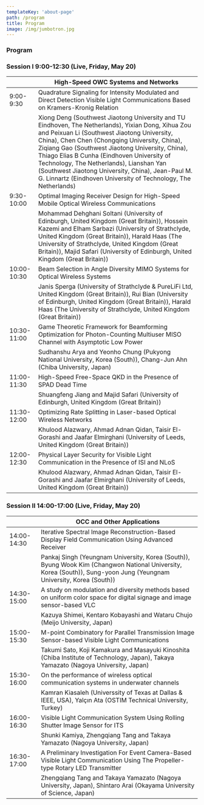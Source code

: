 ```yaml
---
templateKey: 'about-page'
path: /program
title: Program
image: /img/jumbotron.jpg
---
```

### Program

### Session I 9:00-12:30 (Live, Friday, May 20)

|             | High-Speed OWC Systems and Networks                                                                                                                                                                                                                                                                                                                                                                                                                                      | 
| ----------- | ------------------------------------------------------------------------------------------------------------------------------------------------------------------------------------------------------------------------------------------------------------------------------------------------------------------------------------------------------------------------------------------------------------------------------------------------------------------------ | 
| 9:00-9:30   | Quadrature Signaling for Intensity Modulated and Direct Detection Visible Light Communications Based on Kramers-Kronig Relation                                                                                                                                                                                                                                                                                                                                          | 
|             | Xiong Deng (Southwest Jiaotong University and TU Eindhoven, The Netherlands), Yixian Dong, Xihua Zou and Peixuan Li (Southwest Jiaotong University, China), Chen Chen (Chongqing University, China), Ziqiang Gao (Southwest Jiaotong University, China), Thiago Elias B Cunha (Eindhoven University of Technology, The Netherlands), Lianshan Yan (Southwest Jiaotong University, China), Jean-Paul M. G. Linnartz (Eindhoven University of Technology, The Netherlands) | 
| 9:30-10:00  | Optimal Imaging Receiver Design for High-Speed Mobile Optical Wireless Communications                                                                                                                                                                                                                                                                                                                                                                                    | 
|             | Mohammad Dehghani Soltani (University of Edinburgh, United Kingdom (Great Britain)), Hossein Kazemi and Elham Sarbazi (University of Strathclyde, United Kingdom (Great Britain)), Harald Haas (The University of Strathclyde, United Kingdom (Great Britain)), Majid Safari (University of Edinburgh, United Kingdom (Great Britain))                                                                                                                                   | 
| 10:00-10:30 | Beam Selection in Angle Diversity MIMO Systems for Optical Wireless Systems                                                                                                                                                                                                                                                                                                                                                                                              | 
|             | Janis Sperga (University of Strathclyde & PureLiFi Ltd, United Kingdom (Great Britain)), Rui Bian (University of Edinburgh, United Kingdom (Great Britain)), Harald Haas (The University of Strathclyde, United Kingdom (Great Britain))                                                                                                                                                                                                                                 | 
| 10:30-11:00 | Game Theoretic Framework for Beamforming Optimization for Photon-Counting Multiuser MISO Channel with Asymptotic Low Power                                                                                                                                                                                                                                                                                                                                               | 
|             | Sudhanshu Arya and Yeonho Chung (Pukyong National University, Korea (South)), Chang-Jun Ahn (Chiba University, Japan)                                                                                                                                                                                                                                                                                                                                                    | 
| 11:00-11:30 | High-Speed Free-Space QKD in the Presence of SPAD Dead Time                                                                                                                                                                                                                                                                                                                                                                                                              | 
|             | Shuangfeng Jiang and Majid Safari (University of Edinburgh, United Kingdom (Great Britain))                                                                                                                                                                                                                                                                                                                                                                              | 
| 11:30-12:00 | Optimizing Rate Splitting in Laser-based Optical Wireless Networks                                                                                                                                                                                                                                                                                                                                                                                                       | 
|             | Khulood Alazwary, Ahmad Adnan Qidan, Taisir El-Gorashi and Jaafar Elmirghani (University of Leeds, United Kingdom (Great Britain))                                                                                                                                                                                                                                                                                                                                       | 
| 12:00-12:30 | Physical Layer Security for Visible Light Communication in the Presence of ISI and NLoS                                                                                                                                                                                                                                                                                                                                                                                  | 
|             | Khulood Alazwary, Ahmad Adnan Qidan, Taisir El-Gorashi and Jaafar Elmirghani (University of Leeds, United Kingdom (Great Britain))                                                                                                                                                                                                                                                                                                                                       | 
### Session II 14:00-17:00 (Live, Friday, May 20)
|             | OCC and Other Applications                                                                                                                                           | 
| ----------- | -------------------------------------------------------------------------------------------------------------------------------------------------------------------- | 
| 14:00-14:30 | Iterative Spectral Image Reconstruction-Based Display Field Communication Using Advanced Receiver                                                                    | 
|             | Pankaj Singh (Yeungnam University, Korea (South)), Byung Wook Kim (Changwon National University, Korea (South)), Sung-yoon Jung (Yeungnam University, Korea (South)) | 
| 14:30-15:00 | A study on modulation and diversity methods based on uniform color space for digital signage and image sensor-based VLC                                              | 
|             | Kazuya Shimei, Kentaro Kobayashi and Wataru Chujo (Meijo University, Japan)                                                                                          | 
| 15:00-15:30 | M-point Combinatory for Parallel Transmission Image Sensor-based Visible Light Communications                                                                        | 
|             | Takumi Sato, Koji Kamakura and Masayuki Kinoshita (Chiba Institute of Technology, Japan), Takaya Yamazato (Nagoya University, Japan)                                 | 
| 15:30-16:00 | On the performance of wireless optical communication systems in underwater channels                                                                                  | 
|             | Kamran Kiasaleh (Universsity of Texas at Dallas & IEEE, USA), Yalçın Ata (OSTIM Technical University, Turkey)                                                       | 
| 16:00-16:30 | Visible Light Communication System Using Rolling Shutter Image Sensor for ITS                                                                                        | 
|             | Shunki Kamiya, Zhengqiang Tang and Takaya Yamazato (Nagoya University, Japan)                                                                                        | 
| 16:30-17:00 | A Preliminary Investigation For Event Camera-Based Visible Light Communication Using The Propeller-type Rotary LED Transmitter                                       | 
|             | Zhengqiang Tang and Takaya Yamazato (Nagoya University, Japan), Shintaro Arai (Okayama University of Science, Japan)                                                 | 
